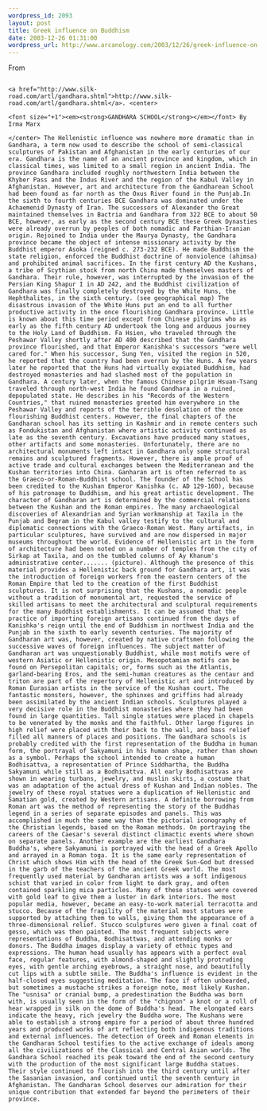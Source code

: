 ```yaml
--- 
wordpress_id: 2093
layout: post
title: Greek influence on Buddhism
date: 2003-12-26 01:31:00
wordpress_url: http://www.arcanology.com/2003/12/26/greek-influence-on-buddhism/
---
```

From 
                                                                                                                                                                                                                                                                                                                                                      
                                                                                                                                                                                                                                                                                                                                                      <a href="http://www.silk-road.com/artl/gandhara.shtml">http://www.silk-road.com/artl/gandhara.shtml</a>. <center>
                                                                                                                                                                                                                                                                                                                                                        <font size="+1"><em><strong>GANDHARA SCHOOL</strong></em></font> By Irma Marx
                                                                                                                                                                                                                                                                                                                                                      </center> The Hellenistic influence was nowhere more dramatic than in Gandhara, a term now used to describe the school of semi-classical sculptures of Pakistan and Afghanistan in the early centuries of our era. Gandhara is the name of an ancient province and kingdom, which in classical times, was limited to a small region in ancient India. The province Gandhara included roughly northwestern India between the Khyber Pass and the Indus River and the region of the Kabul Valley in Afghanistan. However, art and architecture from the Gandharean School had been found as far north as the Oxus River found in the Punjab.In the sixth to fourth centuries BCE Gandhara was dominated under the Achaemenid Dynasty of Iran. The successors of Alexander the Great maintained themselves in Bactria and Gandhara from 322 BCE to about 50 BCE, however, as early as the second century BCE these Greek Dynasties were already overrun by peoples of both nomadic and Parthian-Iranian origin. Rejoined to India under the Maurya Dynasty, the Gandhara province became the object of intense missionary activity by the Buddhist emperor Asoka (reigned c. 273-232 BCE). He made Buddhism the state religion, enforced the Buddhist doctrine of nonviolence (ahimsa) and prohibited animal sacrifices. In the first century AD the Kushans, a tribe of Scythian stock from north China made themselves masters of Gandhara. Their rule, however, was interrupted by the invasion of the Persian King Shapur I in AD 242, and the Buddhist civilization of Gandhara was finally completely destroyed by the White Huns, the Hephthalites, in the sixth century. (see geographical map) The disastrous invasion of the White Huns put an end to all further productive activity in the once flourishing Gandhara province. Little is known about this time period except from Chinese pilgrims who as early as the fifth century AD undertook the long and arduous journey to the Holy Land of Buddhism. Fa Hsien, who traveled through the Peshawar Valley shortly after AD 400 described that the Gandhara province flourished, and that Emperor Kanishka's successors "were well cared for." When his successor, Sung Yen, visited the region in 520, he reported that the country had been overrun by the Huns. A few years later he reported that the Huns had virtually expiated Buddhism, had destroyed monasteries and had slashed most of the population in Gandhara. A century later, when the famous Chinese pilgrim Hsuan-Tsang traveled through north-west India he found Gandhara in a ruined, depopulated state. He describes in his "Records of the Western Countries," that ruined monasteries greeted him everywhere in the Peshawar Valley and reports of the terrible desolation of the once flourishing Buddhist centers. However, the final chapters of the Gandharan school has its setting in Kashmir and in remote centers such as Fondukistan and Afghanistan where artistic activity continued as late as the seventh century. Excavations have produced many statues, other artifacts and some monasteries. Unfortunately, there are no architectural monuments left intact in Gandhara only some structural remains and sculptured fragments. However, there is ample proof of active trade and cultural exchanges between the Mediterranean and the Kushan territories into China. Ganharan art is often referred to as the Graeco-or-Roman-Buddhist school. The founder of the School has been credited to the Kushan Emperor Kanishka (c. AD 129-160), because of his patronage to Buddhism, and his great artistic development. The character of Gandharan art is determined by the commercial relations between the Kushan and the Roman empires. The many archaeological discoveries of Alexandrian and Syrian workmanship at Taxila in the Punjab and Begram in the Kabul valley testify to the cultural and diplomatic connections with the Graeco-Roman West. Many artifacts, in particular sculptures, have survived and are now dispersed in major museums throughout the world. Evidence of Hellenistic art in the form of architecture had been noted on a number of temples from the city of Sirkap at Taxila, and on the tumbled columns of Ay Khanum's administrative center....... (picture). Although the presence of this material provides a Hellenistic back ground for Gandhara art, it was the introduction of foreign workers from the eastern centers of the Roman Empire that led to the creation of the first Buddhist sculptures. It is not surprising that the Kushans, a nomadic people without a tradition of monumental art, requested the service of skilled artisans to meet the architectural and sculptural requirements for the many Buddhist establishments. It can be assumed that the practice of importing foreign artisans continued from the days of Kanishka's reign until the end of Buddhism in northwest India and the Punjab in the sixth to early seventh centuries. The majority of Gandharan art was, however, created by native craftsmen following the successive waves of foreign influences. The subject matter of Gandharan art was unquestionably Buddhist, while most motifs were of western Asiatic or Hellenistic origin. Mesopotamian motifs can be found on Persepolitan capitals; or, forms such as the Atlantis, garland-bearing Eros, and the semi-human creatures as the centaur and triton are part of the repertory of Hellenistic art and introduced by Roman Eurasian artists in the service of the Kushan court. The fantastic monsters, however, the sphinxes and griffins had already been assimilated by the ancient Indian schools. Sculptures played a very decisive role in the Buddhist monasteries where they had been found in large quantities. Tall single statues were placed in chapels to be venerated by the monks and the faithful. Other large figures in high relief were placed with their back to the wall, and bass relief filled all manners of places and positions. The Gandhara schools is probably credited with the first representation of the Buddha in human form, the portrayal of Sakyamuni in his human shape, rather than shown as a symbol. Perhaps the school intended to create a human Bodhisattva, a representation of Prince Siddhartha, the Buddha Sakyamuni while still as a Bodhisattva. All early Bodhisattvas are shown in wearing turbans, jewelry, and muslin skirts, a costume that was an adaptation of the actual dress of Kushan and Indian nobles. The jewelry of these royal statues were a duplication of Hellenistic and Samatian gold, created by Western artisans. A definite borrowing from Roman art was the method of representing the story of the Buddhas legend in a series of separate episodes and panels. This was accomplished in much the same way than the pictorial iconography of the Christian legends, based on the Roman methods. On portraying the careers of the Caesar's several distinct climactic events where shown on separate panels. Another example are the earliest Gandhara Buddha's, where Sakyamuni is portrayed with the head of a Greek Apollo and arrayed in a Roman toga. It is the same early representation of Christ which shows Him with the head of the Greek Sun-God but dressed in the garb of the teachers of the ancient Greek world. The most frequently used material by Gandharan artists was a soft indigenous schist that varied in color from light to dark gray, and often contained sparkling mica particles. Many of these statues were covered with gold leaf to give them a luster in dark interiors. The most popular media, however, became an easy-to-work material terracotta and stucco. Because of the fragility of the material most statues were supported by attaching them to walls, giving them the appearance of a three-dimensional relief. Stucco sculptures were given a final coat of gesso, which was then painted. The most frequent subjects were representations of Buddha, Bodhisattwas, and attending monks or donors. The Buddha images display a variety of ethnic types and expressions. The human head usually has appears with a perfect oval face, regular features, with almond-shaped and slightly protruding eyes, with gentle arching eyebrows, a straight nose, and beautifully cut lips with a subtle smile. The Buddha's influence is evident in the half-closed eyes suggesting meditation. The face if often unbearded, but sometimes a mustache strikes a foreign note, most likely Kushan. The "usnisa" or cranial bump, a predestination the Buddha was born with, is usually seen in the form of the "chignon" a knot or a roll of hear wrapped in silk on the dome of Buddha's head. The elongated ears indicate the heavy, rich jewelry the Buddha wore. The Kushans were able to establish a strong empire for a period of about three hundred years and produced works of art reflecting both indigenous traditions and external influences. The detection of Greek and Roman elements in the Gandharan School testifies to the active exchange of ideals among all the civilizations of the Classical and Central Asian worlds. The Gandhara School reached its peak toward the end of the second century with the production of the most significant large Buddha statues. Their style continued to flourish into the third century until after the Sasanian invasion, and continued until the seventh century in Afghanistan. The Gandharan School deserves our admiration for their unique contribution that extended far beyond the perimeters of their province.
